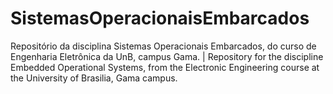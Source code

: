 # SistemasOperacionaisEmbarcados
Repositório da disciplina Sistemas Operacionais Embarcados, do curso de Engenharia Eletrônica da UnB, campus Gama. | Repository for the discipline Embedded Operational Systems, from the Electronic Engineering course at the University of Brasilia, Gama campus.
